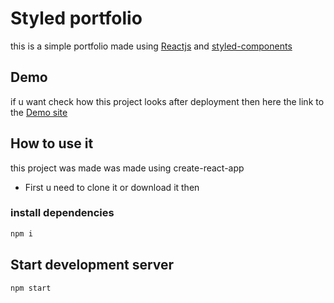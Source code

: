 # Styled portfolio
this is a simple portfolio made using [Reactjs](https://reactjs.org/) and [styled-components](https://styled-components.com/) 

##  Demo 
if u want check how this project looks after deployment then here the link to the [ Demo site](https://abdullhalsakib.netlify.app/)  

## How to use it 
this project was made was made using create-react-app

* First u need to clone it or download it then 
### install dependencies    
```bash
npm i
```
## Start development server
```bash
npm start 
```  
